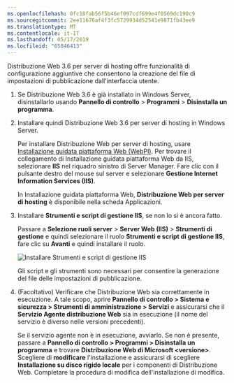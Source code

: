 ```yaml
---
ms.openlocfilehash: 0fc18fab56f5b46ef097cdf699e4f0569dc190c9
ms.sourcegitcommit: 2ee11676af4f3fc5729934d52541e9871fb43ee9
ms.translationtype: MT
ms.contentlocale: it-IT
ms.lasthandoff: 05/17/2019
ms.locfileid: "65846413"
---
```

Distribuzione Web 3.6 per server di hosting offre funzionalità di configurazione aggiuntive che consentono la creazione del file di impostazioni di pubblicazione dall'interfaccia utente.

1. Se Distribuzione Web 3.6 è già installato in Windows Server, disinstallarlo usando **Pannello di controllo** > **Programmi** > **Disinstalla un programma**.

2. Installare quindi Distribuzione Web 3.6 per server di hosting in Windows Server.

    Per installare Distribuzione Web per server di hosting, usare [Installazione guidata piattaforma Web (WebPI)](https://www.microsoft.com/web/downloads/platform.aspx). Per trovare il collegamento di Installazione guidata piattaforma Web da IIS, selezionare **IIS** nel riquadro sinistro di Server Manager. Fare clic con il pulsante destro del mouse sul server e selezionare **Gestione Internet Information Services (IIS)**.

    In Installazione guidata piattaforma Web, **Distribuzione Web per server di hosting** è disponibile nella scheda Applicazioni.

3. Installare **Strumenti e script di gestione IIS**, se non lo si è ancora fatto.

    Passare a **Selezione ruoli server** > **Server Web (IIS)** > **Strumenti di gestione** e quindi selezionare il ruolo **Strumenti e script di gestione IIS**, fare clic su **Avanti** e quindi installare il ruolo.

    ![Installare Strumenti e script di gestione IIS](../../deployment/media/tutorial-iis-management-scripts-and-tools.png)

    Gli script e gli strumenti sono necessari per consentire la generazione del file delle impostazioni di pubblicazione.

4. (Facoltativo) Verificare che Distribuzione Web sia correttamente in esecuzione. A tale scopo, aprire **Pannello di controllo > Sistema e sicurezza > Strumenti di amministrazione > Servizi** e assicurarsi che il **Servizio Agente distribuzione Web** sia in esecuzione (il nome del servizio è diverso nelle versioni precedenti).

    Se il servizio agente non è in esecuzione, avviarlo. Se non è presente, passare a **Pannello di controllo > Programmi > Disinstalla un programma** e trovare **Distribuzione Web di Microsoft \<versione>**. Scegliere di **modificare** l'installazione e assicurarsi di scegliere **Installazione su disco rigido locale** per i componenti di Distribuzione Web. Completare la procedura di modifica dell'installazione di modifica.